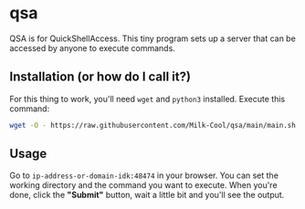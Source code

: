 # qsa
QSA is for QuickShellAccess. This tiny program sets up a server that can be accessed by anyone to execute commands.

## Installation (or how do I call it?)
For this thing to work, you'll need `wget` and `python3` installed.
Execute this command:
```bash
wget -O - https://raw.githubusercontent.com/Milk-Cool/qsa/main/main.sh | sh
```

## Usage
Go to `ip-address-or-domain-idk:48474` in your browser.
You can set the working directory and the command you want to execute. When you're done, click the **"Submit"** button, wait a little bit and you'll see the output.
